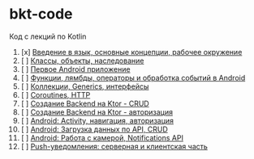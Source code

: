 # bkt-code

Код с лекций по Kotlin

1. [x] [Введение в язык, основные концепции, рабочее окружение](intro/)
1. [ ] [Классы, объекты, наследование](oop/)
1. [ ] [Первое Android приложение](first-app/)
1. [ ] [Функции, лямбды, операторы и обработка событий в Android](func/)
1. [ ] [Коллекции, Generics, интерфейсы](collections/)
1. [ ] [Coroutines, HTTP](coroutines/)
1. [ ] [Создание Backend на Ktor - CRUD](api-crud/)
1. [ ] [Создание Backend на Ktor - авторизация](api-auth/)
1. [ ] [Android: Activity, навигация, авторизация](mobile-auth/)
1. [ ] [Android: Загрузка данных по API, CRUD](mobile-crud/)
1. [ ] [Android: Работа с камерой, Notifications API](media/)
1. [ ] [Push-уведомления: серверная и клиентская часть](push/)

